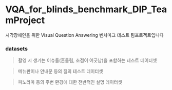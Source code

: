 # VQA_for_blinds_benchmark_DIP_TeamProject

시각장애인을 위한 Visual Question Answering 벤치마크 테스트 팀프로젝트입니다

### datasets
>촬영 시 생기는 이슈들(흔들림, 초점이 어긋남)을 포함하는 테스트 데이터셋

>메뉴판이나 안내문 등의 질의 테스트 데이터셋

>파노라마 등의 주변 환경에 대한 전반적인 설명 데이터셋

